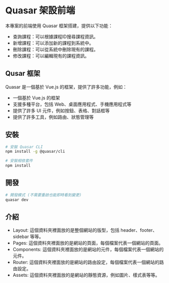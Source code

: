 # Quasar 架設前端

本專案的前端使用 Quasar 框架搭建，提供以下功能：

- 查詢課程：可以根據課程ID搜尋課程資訊。
- 新增課程：可以添加新的課程到系統中。
- 刪除課程：可以從系統中刪除現有的課程。
- 修改課程：可以編輯現有的課程資訊。


## Qusar 框架

Quasar 是一個基於 Vue.js 的框架，提供了許多功能，例如：

- 一個基於 Vue.js 的框架
- 支援多種平台，包括 Web、桌面應用程式、手機應用程式等
- 提供了許多 UI 元件，例如按鈕、表格、對話框等
- 提供了許多工具，例如路由、狀態管理等

## 安裝

```bash
# 安裝 Quasar CLI
npm install -g @quasar/cli

# 安裝相依套件
npm install
```

## 開發

```bash
# 開發模式 (不需要重啟也能即時看到變更)
quasar dev
```
## 介紹
- Layout: 這個資料夾裡面放的是整個網站的版型，包括 header、footer、sidebar 等等。
- Pages: 這個資料夾裡面放的是網站的頁面，每個檔案代表一個網站的頁面。
- Components: 這個資料夾裡面放的是網站的元件，每個檔案代表一個網站的元件。
- Router: 這個資料夾裡面放的是網站的路由設定，每個檔案代表一個網站的路由設定。
- Assets: 這個資料夾裡面放的是網站的靜態資源，例如圖片、樣式表等等。